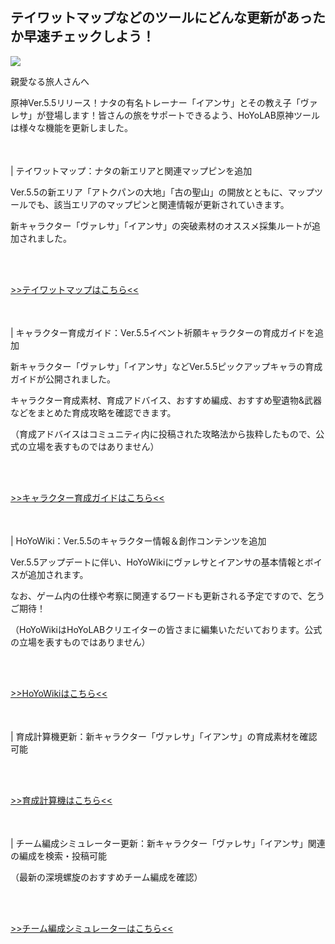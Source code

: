 ## テイワットマップなどのツールにどんな更新があったか早速チェックしよう！
<img src="https://sdk.hoyoverse.com/upload/ann/2025/03/25/075eb7fb4b4c724a90d4b0e41a774fe0_2048220277946234257.png">
<p style="white-space: pre-wrap;">親愛なる旅人さんへ</p><p style="white-space: pre-wrap;">原神Ver.5.5リリース！ナタの有名トレーナー「イアンサ」とその教え子「ヴァレサ」が登場します！皆さんの旅をサポートできるよう、HoYoLAB原神ツールは様々な機能を更新しました。</p><p style="white-space: pre-wrap; min-height: 1.5em;"></p><p style="white-space: pre-wrap;">| テイワットマップ：ナタの新エリアと関連マップピンを追加</p><p style="white-space: pre-wrap;">Ver.5.5の新エリア「アトクパンの大地」「古の聖山」の開放とともに、マップツールでも、該当エリアのマップピンと関連情報が更新されていきます。</p><p style="white-space: pre-wrap;">新キャラクター「ヴァレサ」「イアンサ」の突破素材のオススメ採集ルートが追加されました。</p><p style="white-space: pre-wrap;">

[>>テイワットマップはこちら<<](https://act.hoyolab.com/ys/app/interactive-map/index.html?bbs_presentation_style=no_header&utm_campaign=update&utm_content=map&utm_id=2&utm_medium=notice&utm_source=ingame#/map/2)
</p><p style="white-space: pre-wrap; min-height: 1.5em;"></p><p style="white-space: pre-wrap;">| キャラクター育成ガイド：Ver.5.5イベント祈願キャラクターの育成ガイドを追加</p><p style="white-space: pre-wrap;">新キャラクター「ヴァレサ」「イアンサ」などVer.5.5ピックアップキャラの育成ガイドが公開されました。</p><p style="white-space: pre-wrap;">キャラクター育成素材、育成アドバイス、おすすめ編成、おすすめ聖遺物&武器などをまとめた育成攻略を確認できます。</p><p style="white-space: pre-wrap;">（育成アドバイスはコミュニティ内に投稿された攻略法から抜粋したもので、公式の立場を表すものではありません）</p><p style="white-space: pre-wrap;">

[>>キャラクター育成ガイドはこちら<<](https://wiki.hoyolab.com/pc/genshin/entry/4808?utm_campaign=update&utm_id=2&utm_medium=notice&utm_source=ingame)
</p><p style="white-space: pre-wrap; min-height: 1.5em;"></p><p style="white-space: pre-wrap;">| HoYoWiki：Ver.5.5のキャラクター情報＆創作コンテンツを追加</p><p style="white-space: pre-wrap;">Ver.5.5アップデートに伴い、HoYoWikiにヴァレサとイアンサの基本情報とボイスが追加されます。</p><p style="white-space: pre-wrap;">なお、ゲーム内の仕様や考察に関連するワードも更新される予定ですので、乞うご期待！</p><p style="white-space: pre-wrap;">（HoYoWikiはHoYoLABクリエイターの皆さまに編集いただいております。公式の立場を表すものではありません）</p><p style="white-space: pre-wrap;">

[>>HoYoWikiはこちら<<](https://wiki.hoyolab.com/pc/genshin/home?bbs_presentation_style=fullscreen&utm_campaign=update&utm_id=2&utm_medium=notice&utm_source=ingame)
</p><p style="white-space: pre-wrap; min-height: 1.5em;"></p><p style="white-space: pre-wrap;">| 育成計算機更新：新キャラクター「ヴァレサ」「イアンサ」の育成素材を確認可能</p><p style="white-space: pre-wrap;">

[>>育成計算機はこちら<<](https://act.hoyolab.com/ys/event/calculator-sea/index.html?bbs_auth_required=true&bbs_presentation_style=fullscreen&utm_campaign=update&utm_content=calculator&utm_id=2&utm_medium=notice&utm_source=ingame)
</p><p style="white-space: pre-wrap; min-height: 1.5em;"></p><p style="white-space: pre-wrap;">| チーム編成シミュレーター更新：新キャラクター「ヴァレサ」「イアンサ」関連の編成を検索・投稿可能</p><p style="white-space: pre-wrap;">（最新の深境螺旋のおすすめチーム編成を確認）</p><p style="white-space: pre-wrap;">

[>>チーム編成シミュレーターはこちら<<](https://act.hoyolab.com/ys/event/bbs-lineup-ys-sea/index.html?bbs_presentation_style=fullscreen&utm_campaign=update&utm_content=lineup&utm_id=2&utm_medium=notice&utm_source=ingame#/m/home/rec)
</p><p style="white-space: pre-wrap; min-height: 1.5em;"></p><p style="white-space: pre-wrap; min-height: 1.5em;"></p>
